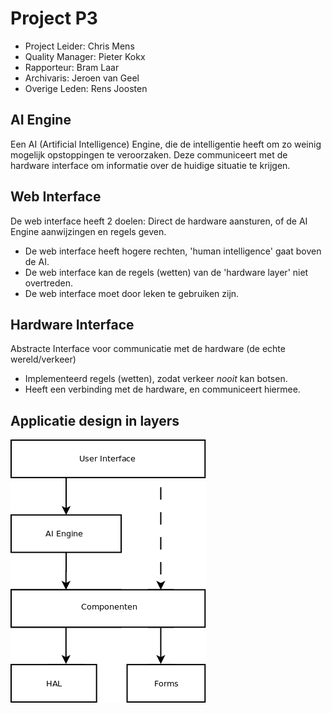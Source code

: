 Project P3
==========

* Project Leider:  Chris Mens
* Quality Manager: Pieter Kokx
* Rapporteur:      Bram Laar
* Archivaris:      Jeroen van Geel
* Overige Leden:   Rens Joosten

AI Engine
---------
Een AI (Artificial Intelligence) Engine, die de intelligentie heeft om zo weinig mogelijk opstoppingen te veroorzaken. Deze communiceert met de hardware interface om informatie over de huidige situatie te krijgen.


Web Interface
-------------
De web interface heeft 2 doelen: Direct de hardware aansturen, of de AI Engine aanwijzingen en regels geven.

- De web interface heeft hogere rechten, 'human intelligence' gaat boven de AI.
- De web interface kan de regels (wetten) van de 'hardware layer' niet overtreden.
- De web interface moet door leken te gebruiken zijn.


Hardware Interface
------------------
Abstracte Interface voor communicatie met de hardware (de echte wereld/verkeer)

- Implementeerd regels (wetten), zodat verkeer *nooit* kan botsen.
- Heeft een verbinding met de hardware, en communiceert hiermee.

Applicatie design in layers
---------------------------
![Applicatie design in layers](http://github.com/kokx/fhict-proftaak3/raw/master/layers.png)
